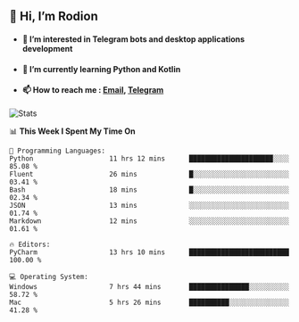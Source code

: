 ## 👋 Hi, I’m Rodion
- #### 👀 I’m interested in Telegram bots and desktop applications development
- #### 🌱 I’m currently learning Python and Kotlin
- #### 📫 How to reach me : [Email](mailto:me@lavn.ml), [Telegram](https://t.me/rodion_gudz)

![Stats](https://github-readme-stats.vercel.app/api?username=rodion-gudz&show_icons=true&theme=github_dark&hide_border=true&hide=issues&count_private=true&layout=compact)


<!--START_SECTION:waka-->
📊 **This Week I Spent My Time On** 

```text
💬 Programming Languages: 
Python                   11 hrs 12 mins      █████████████████████░░░░   85.08 % 
Fluent                   26 mins             █░░░░░░░░░░░░░░░░░░░░░░░░   03.41 % 
Bash                     18 mins             █░░░░░░░░░░░░░░░░░░░░░░░░   02.34 % 
JSON                     13 mins             ░░░░░░░░░░░░░░░░░░░░░░░░░   01.74 % 
Markdown                 12 mins             ░░░░░░░░░░░░░░░░░░░░░░░░░   01.61 % 

🔥 Editors: 
PyCharm                  13 hrs 10 mins      █████████████████████████   100.00 % 

💻 Operating System: 
Windows                  7 hrs 44 mins       ███████████████░░░░░░░░░░   58.72 % 
Mac                      5 hrs 26 mins       ██████████░░░░░░░░░░░░░░░   41.28 % 
```


<!--END_SECTION:waka-->
